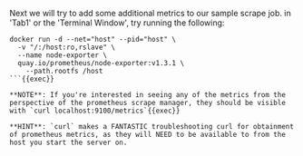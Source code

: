 Next we will try to add some additional metrics to our sample scrape job.  in 'Tab1' or the 'Terminal Window', try running the following:

```
docker run -d --net="host" --pid="host" \
  -v "/:/host:ro,rslave" \
  --name node-exporter \
  quay.io/prometheus/node-exporter:v1.3.1 \
    --path.rootfs /host
```{{exec}}

**NOTE**: If you're interested in seeing any of the metrics from the perspective of the prometheus scrape manager, they should be visible with `curl localhost:9100/metrics`{{exec}}

**HINT**: `curl` makes a FANTASTIC troubleshooting curl for obtainment of prometheus metrics, as they will NEED to be available to from the host you start the server on.
